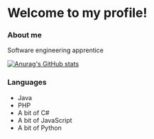 # Welcome to my profile!
### About me
Software engineering apprentice

[![Anurag's GitHub stats](https://github-readme-stats.vercel.app/api/top-langs/?username=z-100&count_private=true&count_private=true&theme=radical)
](https://github.com/anuraghazra/github-readme-stats)

### Languages
* Java
* PHP
* A bit of C#
* A bit of JavaScript
* A bit of Python

